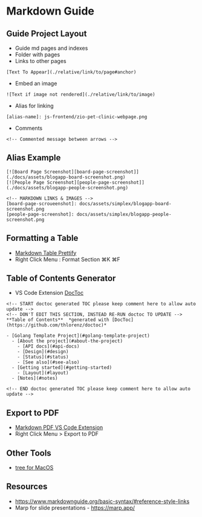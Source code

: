 # Markdown Guide

## Guide Project Layout

- Guide md pages and indexes 
- Folder with pages 
- Links to other pages 
```
[Text To Appear](./relative/link/to/page#anchor)
```
- Embed an image
```
![Text if image not rendered](./relative/link/to/image)
```
- Alias for linking
```
[alias-name]: js-frontend/zio-pet-clinic-webpage.png
```
- Comments
```
<!-- Commented message between arrows -->
```

## Alias Example

```
[![Board Page Screenshot][board-page-screenshot]](./docs/assets/blogapp-board-screenshot.png)
[![People Page Screenshot][people-page-screenshot]](./docs/assets/blogapp-people-screenshot.png)

<!-- MARKDOWN LINKS & IMAGES -->
[board-page-scroueenshot]: docs/assets/simplex/blogapp-board-screenshot.png
[people-page-screenshot]: docs/assets/simplex/blogapp-people-screenshot.png

```


## Formatting a Table
- [Markdown Table Prettify](https://marketplace.visualstudio.com/items?itemName=darkriszty.markdown-table-prettify)
- Right Click Menu : Format Section ⌘K ⌘F

## Table of Contents Generator
- VS Code Extension [DocToc](https://github.com/thlorenz/doctoc)
```
<!-- START doctoc generated TOC please keep comment here to allow auto update -->
<!-- DON'T EDIT THIS SECTION, INSTEAD RE-RUN doctoc TO UPDATE -->
**Table of Contents**  *generated with [DocToc](https://github.com/thlorenz/doctoc)*

- [Golang Template Project](#golang-template-project)
  - [About the project](#about-the-project)
    - [API docs](#api-docs)
    - [Design](#design)
    - [Status](#status)
    - [See also](#see-also)
  - [Getting started](#getting-started)
    - [Layout](#layout)
  - [Notes](#notes)

<!-- END doctoc generated TOC please keep comment here to allow auto update -->
```

## Export to PDF 
- [Markdown PDF VS Code Extension](https://marketplace.visualstudio.com/items?itemName=yzane.markdown-pdf)
- Right Click Menu > Export to PDF 

## Other Tools 
- [tree for MacOS](https://sourabhbajaj.com/mac-setup/iTerm/tree.html)

## Resources 
- https://www.markdownguide.org/basic-syntax/#reference-style-links 
- Marp for slide presentations - https://marp.app/